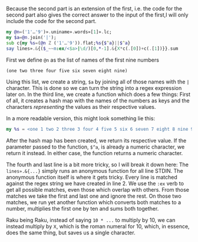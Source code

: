 Because the second part is an extension of the first, i.e. the code for the
second part also gives the correct answer to the input of the first,I will only
include the code for the second part.

```raku
my @n=('1'…'9')».uniname».words»[1]».lc;
my $a=@n.join('|');
sub c{my %s=(@n Z ('1'…'9')).flat;%s{$^a}||$^a}
say lines».&{($_~~m:ex/<$a>|\d/)[0,*-1].&{Ⅹ*c(.[0])+c(.[1])}}.sum
```

First we define `@n` as the list of names of the first nine numbers
```raku
(one two three four five six seven eight nine)
```
Using this list, we create a string, `$a` by joining all of those names with the
`|` character. This is done so we can turn the string into a regex expression
later on.
In the third line, we create a function which does a few things: First of all,
it creates a hash map with the names of the numbers as keys and the characters
_representing_ the values as their respective values.

In a more readable version, this might look something lie this:
```raku
my %s = <one 1 two 2 three 3 four 4 five 5 six 6 seven 7 eight 8 nine 9>;
```

After the hash map has been created, we return its respective value. If the
parameter passed to the function, `$^a`, is already a numeric character, we
return it instead. In either case, the function returns a numeric character.

The fourth and last line is a bit more tricky, so I will break it down here:
The `lines».&{...}` simply runs an anonymous function for all line STDIN. The
anonymous function itself is where it gets tricky. Every line is matched against
the regex string we have created in line 2. We use the `:ex` verb to get all
possible matches, even those which overlap with others. From those matches we
take the first and last one and ignore the rest. On those two matches, we run
yet another function which converts both matches to a number, multiplies the
first one by ten and sums both together.

Raku being Raku, instead of saying `10 * ...` to multiply by 10, we can instead
multiply by `Ⅹ`, which is the roman numeral for 10, which, in essence, does the
same thing, but saves us a single character.
